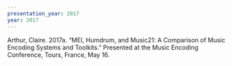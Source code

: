 ```yaml
---
presentation_year: 2017
year: 2017
---
```


Arthur, Claire. 2017a. “MEI, Humdrum, and Music21: A Comparison of Music Encoding Systems and Toolkits.” Presented at the Music Encoding Conference, Tours, France, May 16.